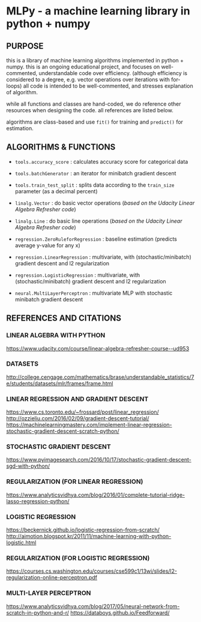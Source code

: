# MLPy - a machine learning library in python + numpy

## PURPOSE

this is a library of machine learning algorithms implemented in python + numpy.
this is an ongoing educational project, and focuses on well-commented, understandable code over efficiency.
(although efficiency is considered to a degree, e.g. vector operations over iterations with for-loops)
all code is intended to be well-commented, and stresses explanation of algorithm.

while all functions and classes are hand-coded, we do reference other resources when designing the code. all references are listed below.

algorithms are class-based and use `fit()` for training and `predict()` for estimation.

## ALGORITHMS & FUNCTIONS

- `tools.accuracy_score` : calculates accuracy score for categorical data
- `tools.batchGenerator` : an iterator for minibatch gradient descent
- `tools.train_test_split` : splits data according to the `train_size` parameter (as a decimal percent)

- `linalg.Vector` : do basic vector operations (*based on the Udacity Linear Algebra Refresher code*)
- `linalg.Line` : do basic line operations (*based on the Udacity Linear Algebra Refresher code*)

- `regression.ZeroRuleforRegression` : baseline estimation (predicts average y-value for any x)
- `regression.LinearRegression` : multivariate, with (stochastic/minibatch) gradient descent and l2 regularization
- `regression.LogisticRegression` : multivariate, with (stochastic/minibatch) gradient descent and l2 regularization

- `neural.MultiLayerPerceptron` : multivariate MLP with stochastic minibatch gradient descent

## REFERENCES AND CITATIONS

### LINEAR ALGEBRA WITH PYTHON
https://www.udacity.com/course/linear-algebra-refresher-course--ud953

### DATASETS
http://college.cengage.com/mathematics/brase/understandable_statistics/7e/students/datasets/mlr/frames/frame.html

### LINEAR REGRESSION AND GRADIENT DESCENT
https://www.cs.toronto.edu/~frossard/post/linear_regression/
http://ozzieliu.com/2016/02/09/gradient-descent-tutorial/
https://machinelearningmastery.com/implement-linear-regression-stochastic-gradient-descent-scratch-python/

### STOCHASTIC GRADIENT DESCENT
https://www.pyimagesearch.com/2016/10/17/stochastic-gradient-descent-sgd-with-python/

### REGULARIZATION (FOR LINEAR REGRESSION)
https://www.analyticsvidhya.com/blog/2016/01/complete-tutorial-ridge-lasso-regression-python/

### LOGISTIC REGRESSION
https://beckernick.github.io/logistic-regression-from-scratch/
http://aimotion.blogspot.kr/2011/11/machine-learning-with-python-logistic.html

### REGULARIZATION (FOR LOGISTIC REGRESSION)
https://courses.cs.washington.edu/courses/cse599c1/13wi/slides/l2-regularization-online-perceptron.pdf

### MULTI-LAYER PERCEPTRON
https://www.analyticsvidhya.com/blog/2017/05/neural-network-from-scratch-in-python-and-r/
https://databoys.github.io/Feedforward/
